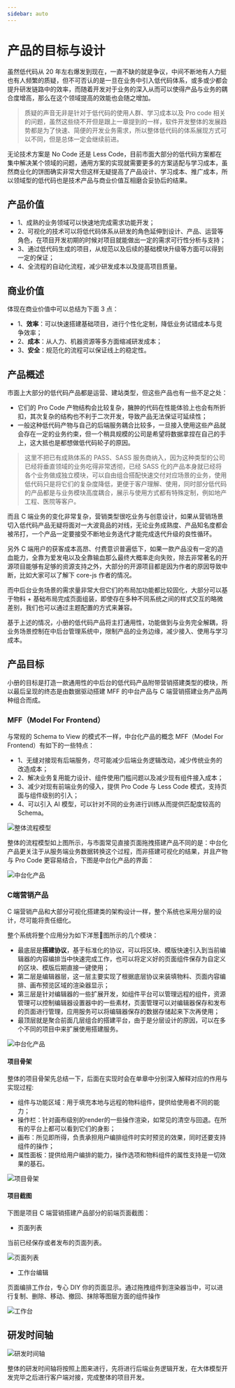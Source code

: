 ```yaml
---
sidebar: auto
---
```


# 产品的目标与设计

虽然低代码从 20 年左右爆发到现在，一直不缺的就是争议，中间不断地有人力挺也有人频繁的质疑，但不可否认的是一旦在业务中引入低代码体系，或多或少都会提升研发链路中的效率，而随着开发对于业务的深入从而可以使得产品与业务的耦合度增高，那么在这个领域提高的效能也会随之增加。

> 质疑的声音无非是针对于低代码的使用人群、学习成本以及 Pro code 相关的问题，虽然这些绕不开但是跟上一章提到的一样，软件开发整体的发展趋势都是为了快速、简便的开发业务需求，所以整体低代码的体系展现方式可以不同，但是总体一定会继续前进。

无论技术方案是 No Code 还是 Less Code，目前市面大部分的低代码方案都在集中解决某个领域的问题，通用方案的实现就需要更多的方案适配与学习成本，虽然商业化的饼图确实非常大但这样无疑提高了产品设计、学习成本、推广成本，所以领域型的低代码也是技术产品与商业价值互相磨合妥协后的结果。

## 产品价值
- 1、成熟的业务领域可以快速地完成需求功能开发；
- 2、可视化的技术可以将低代码体系从研发的角色延伸到设计、产品、运营等角色，在项目开发初期的时候对项目就能做出一定的需求可行性分析与支持；
- 3、通过低代码生成的项目，从规范以及后续的基础模块升级等方面可以得到一定的保证；
- 4、全流程的自动化流程，减少研发成本以及提高项目质量。

## 商业价值
体现在商业价值中可以总结为下面 3 点：

- 1、**效率**：可以快速搭建基础项目，进行个性化定制，降低业务试错成本与竞争效率；
- 2、**成本**：从人力、机器资源等多方面缩减研发成本；
- 3、**安全**：规范化的流程可以保证线上的稳定性。

## 产品概述
市面上大部分的低代码产品都是运营、建站类型，但这些产品也有一些不足之处：
- 它们的 Pro Code 产物结构会比较复杂，臃肿的代码在性能体验上也会有所折扣，其次复杂的结构也不利于二次开发，导致产品无法保证可延续性；
- 一般这种低代码产物与自己的后端服务耦合比较多，一旦接入使用这些产品就会存在一定的业务约束，但一个稍具规模的公司是希望将数据拿捏在自己的手上，这大抵也是都想做低代码轮子的原因。

> 这里不把已有成熟体系的 PASS、SASS 服务商纳入，因为这种类型的公司已经将垂直领域的业务吃得非常透彻，已经 SASS 化的产品本身就已经将各个业务做成独立模块，可以自由组合搭配快速交付对应场景的业务，使用低代码只是将它们的复杂度降低，更便于客户理解、使用，同时部分低代码的产品都是与业务模块高度耦合，展示与使用方式都有特殊定制，例如地产工程、医院等客户。

而且 C 端业务的变化非常复杂，营销类型很吃业务与创意设计，如果从营销场景切入低代码产品无疑将面对一大波竟品的对线，无论业务成熟度、产品知名度都会被吊打，一个产品一定要接受不断地业务迭代才能完成迭代升级的良性循环。

另外 C 端用户的获客成本高昂、付费意识普遍低下，如果一款产品没有一定的造血能力，全靠为爱发电以及全靠输血那么最终大概率走向失败，除去非常著名的开源项目能够有足够的资源支持之外，大部分的开源项目都是因为作者的原因导致中断，比如大家可以了解下 core-js 作者的情况。

而中后台业务场景的需求量非常大但它们的布局加功能都比较固化，大部分可以基于物料 + 基础布局完成页面组装，即使存在多种不同系统之间的样式交互的略微差别，我们也可以通过主题配置的方式来兼容。

基于上述的情况，小册的低代码产品将主打通用性，功能做到与业务完全解耦，将业务场景控制在中后台管理系统中，限制产品的业务边缘，减少接入、使用与学习成本。

## 产品目标
小册的目标是打造一款通用性的中后台的低代码产品附带营销搭建类型的模块，所以最后呈现的终态是由数据驱动搭建 MFF 的中台产品与 C 端营销搭建业务产品两种组合而成。

### MFF（Model For Frontend）
与常规的 Schema to View 的模式不一样，中台化产品的概念 MFF（Model For Frontend）有如下的一些特点：

- 1、无缝对接现有后端服务，尽可能减少后端业务逻辑改动，减少传统业务的改造成本；
- 2、解决业务复用能力设计、组件使用门槛问题以及减少现有组件接入成本；
- 3、减少对现有前端业务的侵入，提供 Pro Code 与 Less Code 模式，支持页面与组件级别的引入；
- 4、可以引入 AI 模型，可以针对不同的业务进行训练从而提供匹配度较高的 Schema。

![整体流程模型](../images/low-code/08.png)

整体的流程模型如上图所示，与市面常见直接页面拖拽搭建产品不同的是：中台化产品更关注于从服务端业务数据转换这个过程，而非搭建可视化的结果，并且产物与 Pro Code 更容易结合，下图是中台化产品的界面：

![中台化产品](../images/low-code/09.png)

### C端营销产品
C 端营销产品和大部分可视化搭建类的架构设计一样，整个系统也采用分层的设计，尽可能将责任细化。

整个系统将整个应用分为如下洋葱🧅图所示的几个模块：

- 最底层是**搭建协议**，基于标准化的协议，可以将区块、模版快速引入到当前编辑器的内容编排当中快速完成工作，也可以将定义好的页面组件保存为自定义的区块、模版后期直接一键使用；
- 第二层是编辑器层，这一层主要实现了根据底层协议来装填物料、页面内容编排、画布预览区域的渲染器显示；
- 第三层是针对编辑器的一些扩展开发，如组件平台可以管理远程的组件，资源管理可以控制编辑器设置器中的一些素材，页面管理可以对编辑器保存和发布的页面进行管理，应用服务可以将编辑器保存的数据存储起来下次再使用；
- 最顶层就是聚合前面几层组合的搭建平台，由于是分层设计的原因，可以在多个不同的项目中来扩展使用搭建服务。

![中台化产品](../images/low-code/10.png)

#### 项目骨架
整体的项目骨架先总结一下，后面在实现时会在单章中分别深入解释对应的作用与实现过程:

- 组件与功能区域：用于填充本地与远程的物料组件，提供给使用者不同的能力；
- 操作栏：针对画布级别的render的一些操作渲染，如常见的清空与回退。在所有的平台上都可以看到它们的身影；
- 画布：所见即所得，负责承担用户编排组件时实时预览的效果，同时还要支持组件的操作；
- 属性面板：提供给用户编排的能力，操作选项和物料组件的属性支持是一切效果的基石。

![项目骨架](../images/low-code/11.png)


#### 项目截图

下图是项目 C 端营销搭建产品部分的前端页面截图：

- 页面列表

当前已经保存或者发布的页面列表。

![页面列表](../images/low-code/12.png)

- 工作台编辑

页面编排工作台，专心 DIY 你的页面显示。通过拖拽组件到渲染器当中，可以进行复制、删除、移动、撤回、抹除等图层方面的组件操作

![工作台](../images/low-code/13.png)

## 研发时间轴

![研发时间轴](../images/low-code/14.png)

整体的研发时间轴将按照上图来进行，先将进行后端业务逻辑开发，在大体模型开发完毕之后进行客户端对接，完成整体的项目开发。

















